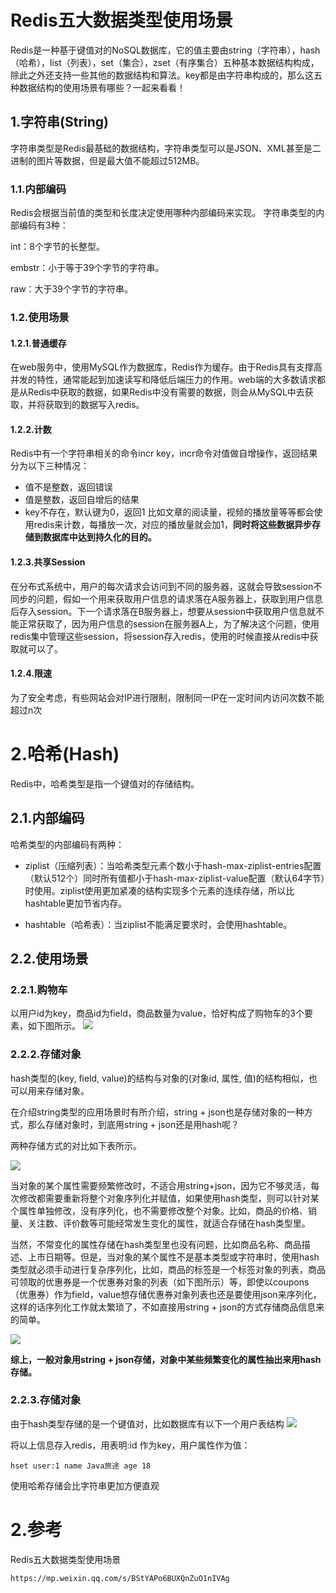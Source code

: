 # Redis五大数据类型使用场景
Redis是一种基于键值对的NoSQL数据库，它的值主要由string（字符串），hash（哈希），list（列表），set（集合），zset（有序集合）五种基本数据结构构成，除此之外还支持一些其他的数据结构和算法。key都是由字符串构成的，那么这五种数据结构的使用场景有哪些？一起来看看！

## 1.字符串(String)
字符串类型是Redis最基础的数据结构，字符串类型可以是JSON、XML甚至是二进制的图片等数据，但是最大值不能超过512MB。
### 1.1.内部编码
Redis会根据当前值的类型和长度决定使用哪种内部编码来实现。
字符串类型的内部编码有3种：

int：8个字节的长整型。

embstr：小于等于39个字节的字符串。

raw：大于39个字节的字符串。

### 1.2.使用场景

#### 1.2.1.普通缓存
在web服务中，使用MySQL作为数据库，Redis作为缓存。由于Redis具有支撑高并发的特性，通常能起到加速读写和降低后端压力的作用。web端的大多数请求都是从Redis中获取的数据，如果Redis中没有需要的数据，则会从MySQL中去获取，并将获取到的数据写入redis。

#### 1.2.2.计数
Redis中有一个字符串相关的命令incr key，incr命令对值做自增操作，返回结果分为以下三种情况：
* 值不是整数，返回错误
* 值是整数，返回自增后的结果
* key不存在，默认键为0，返回1
比如文章的阅读量，视频的播放量等等都会使用redis来计数，每播放一次，对应的播放量就会加1，**同时将这些数据异步存储到数据库中达到持久化的目的。**

#### 1.2.3.共享Session
在分布式系统中，用户的每次请求会访问到不同的服务器，这就会导致session不同步的问题，假如一个用来获取用户信息的请求落在A服务器上，获取到用户信息后存入session。下一个请求落在B服务器上，想要从session中获取用户信息就不能正常获取了，因为用户信息的session在服务器A上，为了解决这个问题，使用redis集中管理这些session，将session存入redis，使用的时候直接从redis中获取就可以了。

#### 1.2.4.限速
为了安全考虑，有些网站会对IP进行限制，限制同一IP在一定时间内访问次数不能超过n次

# 2.哈希(Hash)

Redis中，哈希类型是指一个键值对的存储结构。

## 2.1.内部编码

哈希类型的内部编码有两种：

* ziplist（压缩列表）：当哈希类型元素个数小于hash-max-ziplist-entries配置（默认512个）同时所有值都小于hash-max-ziplist-value配置（默认64字节）时使用。ziplist使用更加紧凑的结构实现多个元素的连续存储，所以比hashtable更加节省内存。

* hashtable（哈希表）：当ziplist不能满足要求时，会使用hashtable。


## 2.2.使用场景

### 2.2.1.购物车
以用户id为key，商品id为field，商品数量为value，恰好构成了购物车的3个要素，如下图所示。
![](/static/image/967517-20190405010903324-1410775270.png)

### 2.2.2.存储对象
hash类型的(key, field, value)的结构与对象的(对象id, 属性, 值)的结构相似，也可以用来存储对象。

在介绍string类型的应用场景时有所介绍，string + json也是存储对象的一种方式，那么存储对象时，到底用string + json还是用hash呢？

两种存储方式的对比如下表所示。

![](/static/image/微信截图_20201230105541.png)

当对象的某个属性需要频繁修改时，不适合用string+json，因为它不够灵活，每次修改都需要重新将整个对象序列化并赋值，如果使用hash类型，则可以针对某个属性单独修改，没有序列化，也不需要修改整个对象。比如，商品的价格、销量、关注数、评价数等可能经常发生变化的属性，就适合存储在hash类型里。

当然，不常变化的属性存储在hash类型里也没有问题，比如商品名称、商品描述、上市日期等。但是，当对象的某个属性不是基本类型或字符串时，使用hash类型就必须手动进行复杂序列化，比如，商品的标签是一个标签对象的列表，商品可领取的优惠券是一个优惠券对象的列表（如下图所示）等，即使以coupons（优惠券）作为field，value想存储优惠券对象列表也还是要使用json来序列化，这样的话序列化工作就太繁琐了，不如直接用string + json的方式存储商品信息来的简单。

![](/static/image/967517-20190405013915752-1945514109.jpg)

**综上，一般对象用string + json存储，对象中某些频繁变化的属性抽出来用hash存储。**

### 2.2.3.存储对象
   
由于hash类型存储的是一个键值对，比如数据库有以下一个用户表结构
![](/static/image/微信截图_20201230104544.png)

将以上信息存入redis，用表明:id 作为key，用户属性作为值：

```
hset user:1 name Java旅途 age 18
```
使用哈希存储会比字符串更加方便直观

# 2.参考
Redis五大数据类型使用场景
```
https://mp.weixin.qq.com/s/BStYAPo6BUXQnZuO1nIVAg
```


